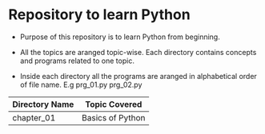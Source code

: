 #  Repository to learn Python
   * Purpose of this repository is to learn Python from beginning.

   * All the topics are aranged topic-wise. Each directory contains concepts and programs related to one topic.

   * Inside each directory all the programs are aranged in alphabetical order of file name. E.g prg_01.py prg_02.py 



   | Directory Name  | Topic Covered    |
   | --------------- | ---------------- |
   | chapter_01      | Basics of Python |



